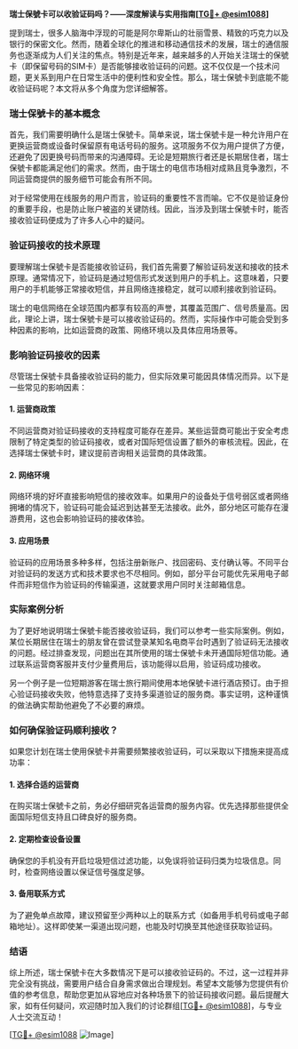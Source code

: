 **瑞士保號卡可以收验证码吗？——深度解读与实用指南[[TG💪+ @esim1088](https://t.me/s/esim1088)]**

提到瑞士，很多人脑海中浮现的可能是阿尔卑斯山的壮丽雪景、精致的巧克力以及银行的保密文化。然而，随着全球化的推进和移动通信技术的发展，瑞士的通信服务也逐渐成为人们关注的焦点。特别是近年来，越来越多的人开始关注瑞士的保號卡（即保留号码的SIM卡）是否能够接收验证码的问题。这不仅仅是一个技术问题，更关系到用户在日常生活中的便利性和安全性。那么，瑞士保號卡到底能不能收验证码呢？本文将从多个角度为您详细解答。

### 瑞士保號卡的基本概念

首先，我们需要明确什么是瑞士保號卡。简单来说，瑞士保號卡是一种允许用户在更换运营商或设备时保留原有电话号码的服务。这项服务不仅为用户提供了方便，还避免了因更换号码而带来的沟通障碍。无论是短期旅行者还是长期居住者，瑞士保號卡都能满足他们的需求。然而，由于瑞士的电信市场相对成熟且竞争激烈，不同运营商提供的服务细节可能会有所不同。

对于经常使用在线服务的用户而言，验证码的重要性不言而喻。它不仅是验证身份的重要手段，也是防止账户被盗的关键防线。因此，当涉及到瑞士保號卡时，能否接收验证码便成为了许多人心中的疑问。

### 验证码接收的技术原理

要理解瑞士保號卡是否能接收验证码，我们首先需要了解验证码发送和接收的技术原理。通常情况下，验证码是通过短信形式发送到用户的手机上。这意味着，只要用户的手机能够正常接收短信，并且网络连接稳定，就可以顺利接收到验证码。

瑞士的电信网络在全球范围内都享有较高的声誉，其覆盖范围广、信号质量高。因此，理论上讲，瑞士保號卡是可以接收验证码的。然而，实际操作中可能会受到多种因素的影响，比如运营商的政策、网络环境以及具体应用场景等。

### 影响验证码接收的因素

尽管瑞士保號卡具备接收验证码的能力，但实际效果可能因具体情况而异。以下是一些常见的影响因素：

#### 1. **运营商政策**
   不同运营商对验证码接收的支持程度可能存在差异。某些运营商可能出于安全考虑限制了特定类型的验证码接收，或者对国际短信设置了额外的审核流程。因此，在选择瑞士保號卡时，建议提前咨询相关运营商的具体政策。

#### 2. **网络环境**
   网络环境的好坏直接影响短信的接收效率。如果用户的设备处于信号弱区或者网络拥堵的情况下，验证码可能会延迟到达甚至无法接收。此外，部分地区可能存在漫游费用，这也会影响验证码的接收体验。

#### 3. **应用场景**
   验证码的应用场景多种多样，包括注册新账户、找回密码、支付确认等。不同平台对验证码的发送方式和技术要求也不尽相同。例如，部分平台可能优先采用电子邮件而非短信作为验证码的传输渠道，这就要求用户同时关注邮箱信息。

### 实际案例分析

为了更好地说明瑞士保號卡能否接收验证码，我们可以参考一些实际案例。例如，某位长期居住在瑞士的朋友曾在尝试登录某知名电商平台时遇到了验证码无法接收的问题。经过排查发现，问题出在其所使用的瑞士保號卡未开通国际短信功能。通过联系运营商客服并支付少量费用后，该功能得以启用，验证码成功接收。

另一个例子是一位短期游客在瑞士旅行期间使用本地保號卡进行酒店预订。由于担心验证码接收失败，他特意选择了支持多渠道验证的服务商。事实证明，这种谨慎的做法确实帮助他避免了不必要的麻烦。

### 如何确保验证码顺利接收？

如果您计划在瑞士使用保號卡并需要频繁接收验证码，可以采取以下措施来提高成功率：

#### 1. **选择合适的运营商**
   在购买瑞士保號卡之前，务必仔细研究各运营商的服务内容。优先选择那些提供全面国际短信支持且口碑良好的服务商。

#### 2. **定期检查设备设置**
   确保您的手机没有开启垃圾短信过滤功能，以免误将验证码归类为垃圾信息。同时，检查网络设置以保证信号强度足够。

#### 3. **备用联系方式**
   为了避免单点故障，建议预留至少两种以上的联系方式（如备用手机号码或电子邮箱地址）。这样即使某一渠道出现问题，也能及时切换至其他途径获取验证码。

### 结语

综上所述，瑞士保號卡在大多数情况下是可以接收验证码的。不过，这一过程并非完全没有挑战，需要用户结合自身需求做出合理规划。希望本文能够为您提供有价值的参考信息，帮助您更加从容地应对各种场景下的验证码接收问题。最后提醒大家，如有任何疑问，欢迎随时加入我们的讨论群组[[TG💪+ @esim1088](https://t.me/s/esim1088)]，与专业人士交流互动！

[[TG💪+ @esim1088](https://t.me/s/esim1088) ![Image](https://i.postimg.cc/4NQfJmqS/Snipaste-2025-05-13-00-14-12.png)]